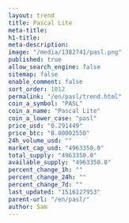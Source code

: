 ```yaml
---
layout: trend
title: Pascal Lite
meta-title: 
h1-title: 
meta-description: 
image: "/media/1382741/pasl.png"
published: true
allow_search_engine: false
sitemap: false
enable_comment: false
sort_order: 1012
permalink: "/en/pasl/trend.html"
coin_a_symbol: "PASL"
coin_a_name: "Pascal Lite"
coin_a_lower_case: "pasl"
price_usd: "0.291449"
price_btc: "0.00002550"
24h_volume_usd: ""
market_cap_usd: "4963350.0"
total_supply: "4963350.0"
available_supply: "4963350.0"
percent_change_1h: ""
percent_change_24h: ""
percent_change_7d: ""
last_updated: "1516127953"
parent-url: "/en/pasl/"
author: Sam
---
```


